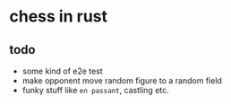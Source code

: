 # chess in rust

## todo

- some kind of e2e test
- make opponent move random figure to a random field
- funky stuff like `en passant`, castling etc.
